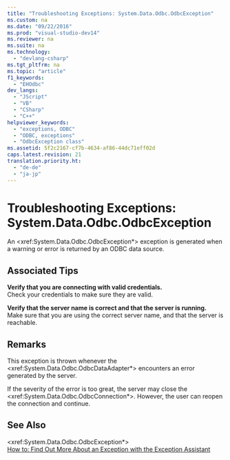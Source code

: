 ```yaml
---
title: "Troubleshooting Exceptions: System.Data.Odbc.OdbcException"
ms.custom: na
ms.date: "09/22/2016"
ms.prod: "visual-studio-dev14"
ms.reviewer: na
ms.suite: na
ms.technology: 
  - "devlang-csharp"
ms.tgt_pltfrm: na
ms.topic: "article"
f1_keywords: 
  - "EHOdbc"
dev_langs: 
  - "JScript"
  - "VB"
  - "CSharp"
  - "C++"
helpviewer_keywords: 
  - "exceptions, ODBC"
  - "ODBC, exceptions"
  - "OdbcException class"
ms.assetid: 5f2c2167-cf7b-4634-af86-44dc71eff02d
caps.latest.revision: 21
translation.priority.ht: 
  - "de-de"
  - "ja-jp"
---
```

# Troubleshooting Exceptions: System.Data.Odbc.OdbcException
An \<xref:System.Data.Odbc.OdbcException*> exception is generated when a warning or error is returned by an ODBC data source.  
  
## Associated Tips  
 **Verify that you are connecting with valid credentials.**  
 Check your credentials to make sure they are valid.  
  
 **Verify that the server name is correct and that the server is running.**  
 Make sure that you are using the correct server name, and that the server is reachable.  
  
## Remarks  
 This exception is thrown whenever the \<xref:System.Data.Odbc.OdbcDataAdapter*> encounters an error generated by the server.  
  
 If the severity of the error is too great, the server may close the \<xref:System.Data.Odbc.OdbcConnection*>. However, the user can reopen the connection and continue.  
  
## See Also  
 \<xref:System.Data.Odbc.OdbcException*>   
 [How to: Find Out More About an Exception with the Exception Assistant](../vs140/how-to--use-the-exception-assistant.md)